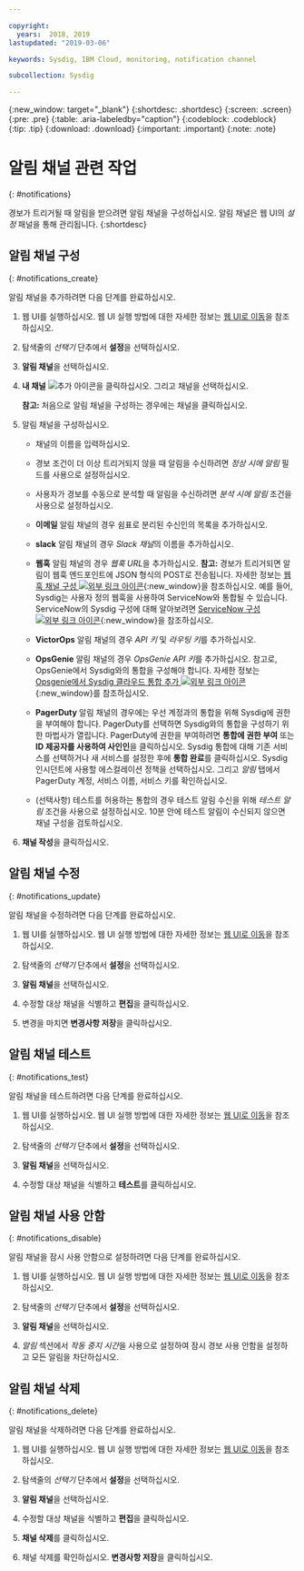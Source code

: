 ```yaml
---

copyright:
  years:  2018, 2019
lastupdated: "2019-03-06"

keywords: Sysdig, IBM Cloud, monitoring, notification channel

subcollection: Sysdig

---
```


{:new_window: target="_blank"}
{:shortdesc: .shortdesc}
{:screen: .screen}
{:pre: .pre}
{:table: .aria-labeledby="caption"}
{:codeblock: .codeblock}
{:tip: .tip}
{:download: .download}
{:important: .important}
{:note: .note}


# 알림 채널 관련 작업
{: #notifications}

경보가 트리거될 때 알림을 받으려면 알림 채널을 구성하십시오. 알림 채널은 웹 UI의 *설정* 패널을 통해 관리됩니다.
{:shortdesc}
 

## 알림 채널 구성
{: #notifications_create}

알림 채널을 추가하려면 다음 단계를 완료하십시오.

1. 웹 UI를 실행하십시오. 웹 UI 실행 방법에 대한 자세한 정보는 [웹 UI로 이동](/docs/services/Monitoring-with-Sysdig?topic=Sysdig-launch#launch)을 참조하십시오. 
    
2. 탐색줄의 *선택기* 단추에서 **설정**을 선택하십시오.

3. **알림 채널**을 선택하십시오.

4. **내 채널** ![추가 아이콘](../images/add.png)을 클릭하십시오. 그리고 채널을 선택하십시오.

    **참고:** 처음으로 알림 채널을 구성하는 경우에는 채널을 클릭하십시오.

5. 알림 채널을 구성하십시오.

    * 채널의 이름을 입력하십시오.

    * 경보 조건이 더 이상 트리거되지 않을 때 알림을 수신하려면 *정상 시에 알림* 필드를 사용으로 설정하십시오.

    * 사용자가 경보를 수동으로 분석할 때 알림을 수신하려면 *분석 시에 알림* 조건을 사용으로 설정하십시오.

    * **이메일** 알림 채널의 경우 쉼표로 분리된 수신인의 목록을 추가하십시오.

    * **slack** 알림 채널의 경우 *Slack 채널*의 이름을 추가하십시오.

    * **웹훅** 알림 채널의 경우 *웹훅 URL*을 추가하십시오. **참고:** 경보가 트리거되면 알림이 웹훅 엔드포인트에 JSON 형식의 POST로 전송됩니다. 자세한 정보는 [웹훅 채널 구성 ![외부 링크 아이콘](../../icons/launch-glyph.svg "외부 링크 아이콘")](https://sysdigdocs.atlassian.net/wiki/spaces/Platform/pages/242843679/Configure+a+Webhook+Channel){:new_window}을 참조하십시오. 예를 들어, Sysdig는 사용자 정의 웹훅을 사용하여 ServiceNow와 통합될 수 있습니다. ServiceNow의 Sysdig 구성에 대해 알아보려면 [ServiceNow 구성 ![외부 링크 아이콘](../../icons/launch-glyph.svg "외부 링크 아이콘")](https://sysdigdocs.atlassian.net/wiki/spaces/Platform/pages/242942035/Configure+ServiceNow){:new_window}을 참조하십시오.

    * **VictorOps** 알림 채널의 경우 *API 키* 및 *라우팅 키*를 추가하십시오.

    * **OpsGenie** 알림 채널의 경우 *OpsGenie API 키*를 추가하십시오. 참고로, OpsGenie에서 Sysdig와의 통합을 구성해야 합니다. 자세한 정보는 [Opsgenie에서 Sysdig 클라우드 통합 추가 ![외부 링크 아이콘](../../icons/launch-glyph.svg "외부 링크 아이콘")](https://docs.opsgenie.com/v1.0/docs/sysdig-cloud-integration){:new_window}를 참조하십시오.

    * **PagerDuty** 알림 채널의 경우에는 우선 계정과의 통합을 위해 Sysdig에 권한을 부여해야 합니다. PagerDuty를 선택하면 Sysdig와의 통합을 구성하기 위한 마법사가 열립니다. PagerDuty에 권한을 부여하려면 **통합에 권한 부여** 또는 **ID 제공자를 사용하여 사인인**을 클릭하십시오. Sysdig 통합에 대해 기존 서비스를 선택하거나 새 서비스를 설정한 후에 **통합 완료**를 클릭하십시오. Sysdig 인시던트에 사용할 에스컬레이션 정책을 선택하십시오. 그리고 *알림* 탭에서 PagerDuty 계정, 서비스 이름, 서비스 키를 확인하십시오. 

    * (선택사항) 테스트를 허용하는 통합의 경우 테스트 알림 수신을 위해 *테스트 알림* 조건을 사용으로 설정하십시오. 10분 안에 테스트 알림이 수신되지 않으면 채널 구성을 검토하십시오. 

6. **채널 작성**을 클릭하십시오. 



## 알림 채널 수정
{: #notifications_update}

알림 채널을 수정하려면 다음 단계를 완료하십시오.

1. 웹 UI를 실행하십시오. 웹 UI 실행 방법에 대한 자세한 정보는 [웹 UI로 이동](/docs/services/Monitoring-with-Sysdig?topic=Sysdig-launch#launch)을 참조하십시오. 
    
2. 탐색줄의 *선택기* 단추에서 **설정**을 선택하십시오.

3. **알림 채널**을 선택하십시오.

4. 수정할 대상 채널을 식별하고 **편집**을 클릭하십시오.

5. 변경을 마치면 **변경사항 저장**을 클릭하십시오.



## 알림 채널 테스트
{: #notifications_test}

알림 채널을 테스트하려면 다음 단계를 완료하십시오.

1. 웹 UI를 실행하십시오. 웹 UI 실행 방법에 대한 자세한 정보는 [웹 UI로 이동](/docs/services/Monitoring-with-Sysdig?topic=Sysdig-launch#launch)을 참조하십시오. 
    
2. 탐색줄의 *선택기* 단추에서 **설정**을 선택하십시오.

3. **알림 채널**을 선택하십시오.

4. 수정할 대상 채널을 식별하고 **테스트**를 클릭하십시오.



## 알림 채널 사용 안함
{: #notifications_disable}

알림 채널을 잠시 사용 안함으로 설정하려면 다음 단계를 완료하십시오.

1. 웹 UI를 실행하십시오. 웹 UI 실행 방법에 대한 자세한 정보는 [웹 UI로 이동](/docs/services/Monitoring-with-Sysdig?topic=Sysdig-launch#launch)을 참조하십시오. 
    
2. 탐색줄의 *선택기* 단추에서 **설정**을 선택하십시오.

3. **알림 채널**을 선택하십시오.

4. *알림* 섹션에서 *작동 중지 시간*을 사용으로 설정하여 잠시 경보 사용 안함을 설정하고 모든 알림을 차단하십시오.

## 알림 채널 삭제
{: #notifications_delete}

알림 채널을 삭제하려면 다음 단계를 완료하십시오.

1. 웹 UI를 실행하십시오. 웹 UI 실행 방법에 대한 자세한 정보는 [웹 UI로 이동](/docs/services/Monitoring-with-Sysdig?topic=Sysdig-launch#launch)을 참조하십시오. 
    
2. 탐색줄의 *선택기* 단추에서 **설정**을 선택하십시오.

3. **알림 채널**을 선택하십시오.

4. 수정할 대상 채널을 식별하고 **편집**을 클릭하십시오.

5. **채널 삭제**를 클릭하십시오.

6. 채널 삭제를 확인하십시오. **변경사항 저장**을 클릭하십시오.





